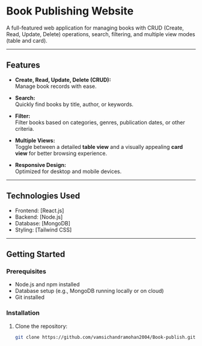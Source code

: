 # Book Publishing Website

A full-featured web application for managing books with CRUD (Create, Read, Update, Delete) operations, search, filtering, and multiple view modes (table and card).

---

## Features

- **Create, Read, Update, Delete (CRUD):**  
  Manage book records with ease.

- **Search:**  
  Quickly find books by title, author, or keywords.

- **Filter:**  
  Filter books based on categories, genres, publication dates, or other criteria.

- **Multiple Views:**  
  Toggle between a detailed **table view** and a visually appealing **card view** for better browsing experience.

- **Responsive Design:**  
  Optimized for desktop and mobile devices.

---

## Technologies Used

- Frontend: [React.js]
- Backend: [Node.js]
- Database: [MongoDB]
- Styling: [Tailwind CSS]

---

## Getting Started

### Prerequisites

- Node.js and npm installed
- Database setup (e.g., MongoDB running locally or on cloud)
- Git installed

### Installation

1. Clone the repository:
   ```bash
   git clone https://github.com/vamsichandramohan2004/Book-publish.git
